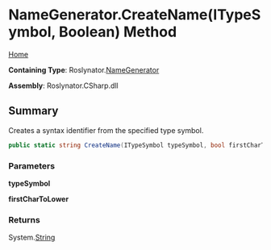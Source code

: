 <a name="_top"></a>

# NameGenerator\.CreateName\(ITypeSymbol, Boolean\) Method

[Home](../../../README.md#_top)

**Containing Type**: Roslynator\.[NameGenerator](../README.md#_top)

**Assembly**: Roslynator\.CSharp\.dll

## Summary

Creates a syntax identifier from the specified type symbol\.

```csharp
public static string CreateName(ITypeSymbol typeSymbol, bool firstCharToLower = false)
```

### Parameters

**typeSymbol**

**firstCharToLower**

### Returns

System\.[String](https://docs.microsoft.com/en-us/dotnet/api/system.string)

